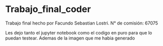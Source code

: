 # Trabajo_final_coder
Trabajo final hecho por Facundo Sebastian Lostri. N° de comisión: 67075

Les dejo tanto el jupyter notebook como el codigo en puro para que lo puedan testear. Ademas de la imagen que me habia generado

